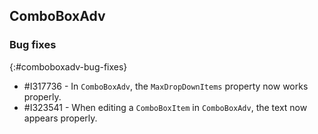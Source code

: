 ## ComboBoxAdv

### Bug fixes
{:#comboboxadv-bug-fixes}

* \#I317736 - In `ComboBoxAdv`, the `MaxDropDownItems` property now works properly.
* \#I323541 - When editing a `ComboBoxItem` in `ComboBoxAdv`, the text now appears properly.